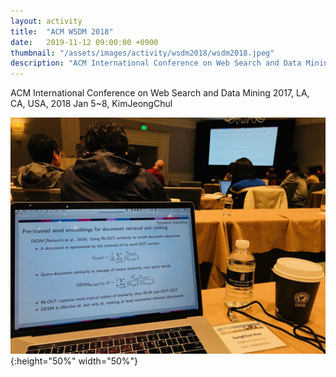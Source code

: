 ```yaml
---
layout: activity
title:  "ACM WSDM 2018"
date:   2019-11-12 09:00:00 +0900
thumbnail: "/assets/images/activity/wsdm2018/wsdm2018.jpeg"
description: "ACM International Conference on Web Search and Data Mining 2017, LA, CA, USA"
---
```


ACM International Conference on Web Search and Data Mining 2017, LA, CA, USA, 2018 Jan 5~8, KimJeongChul

![](/assets/images/activity/wsdm2018/wsdm2018.jpeg){:height="50%" width="50%"}